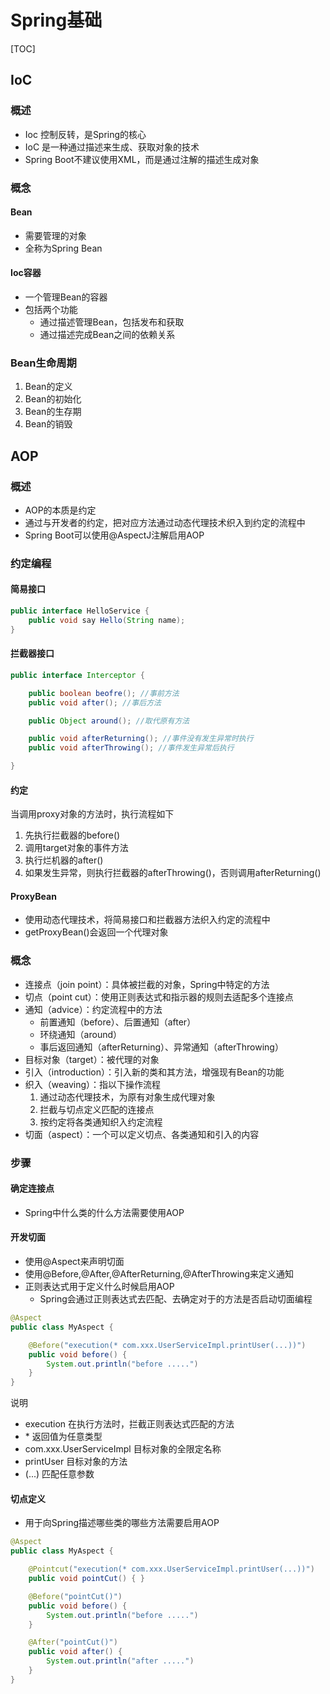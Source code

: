 

# Spring基础

[TOC]

## IoC

### 概述
* Ioc 控制反转，是Spring的核心
* IoC 是一种通过描述来生成、获取对象的技术
* Spring Boot不建议使用XML，而是通过注解的描述生成对象

### 概念
#### Bean
* 需要管理的对象
* 全称为Spring Bean

#### Ioc容器
* 一个管理Bean的容器
* 包括两个功能
    * 通过描述管理Bean，包括发布和获取
    * 通过描述完成Bean之间的依赖关系


### Bean生命周期
1. Bean的定义
1. Bean的初始化
1. Bean的生存期
1. Bean的销毁



## AOP

### 概述
* AOP的本质是约定
* 通过与开发者的约定，把对应方法通过动态代理技术织入到约定的流程中
* Spring Boot可以使用@AspectJ注解启用AOP


### 约定编程
#### 简易接口
```java
public interface HelloService {
    public void say Hello(String name);
}
```

#### 拦截器接口
```java
public interface Interceptor {

    public boolean beofre(); //事前方法
    public void after(); //事后方法

    public Object around(); //取代原有方法

    public void afterReturning(); //事件没有发生异常时执行
    public void afterThrowing(); //事件发生异常后执行

}
```

#### 约定
当调用proxy对象的方法时，执行流程如下
1. 先执行拦截器的before()
1. 调用target对象的事件方法
1. 执行烂机器的after()
1. 如果发生异常，则执行拦截器的afterThrowing()，否则调用afterReturning()

#### ProxyBean
* 使用动态代理技术，将简易接口和拦截器方法织入约定的流程中
* getProxyBean()会返回一个代理对象


### 概念
* 连接点（join point）：具体被拦截的对象，Spring中特定的方法
* 切点（point cut）：使用正则表达式和指示器的规则去适配多个连接点
* 通知（advice）：约定流程中的方法
    * 前置通知（before）、后置通知（after）
    * 环绕通知（around）
    * 事后返回通知（afterReturning）、异常通知（afterThrowing）
* 目标对象（target）：被代理的对象
* 引入（introduction）：引入新的类和其方法，增强现有Bean的功能
* 织入（weaving）：指以下操作流程
    1. 通过动态代理技术，为原有对象生成代理对象
    1. 拦截与切点定义匹配的连接点
    1. 按约定将各类通知织入约定流程
* 切面（aspect）：一个可以定义切点、各类通知和引入的内容


### 步骤
#### 确定连接点
* Spring中什么类的什么方法需要使用AOP

#### 开发切面
* 使用@Aspect来声明切面
* 使用@Before,@After,@AfterReturning,@AfterThrowing来定义通知
* 正则表达式用于定义什么时候启用AOP
    * Spring会通过正则表达式去匹配、去确定对于的方法是否启动切面编程

```java
@Aspect
public class MyAspect {

    @Before("execution(* com.xxx.UserServiceImpl.printUser(...))")
    public void before() {
        System.out.println("before .....")
    }
}
```
说明
* execution 在执行方法时，拦截正则表达式匹配的方法
* \* 返回值为任意类型
* com.xxx.UserServiceImpl 目标对象的全限定名称
* printUser 目标对象的方法
* (...) 匹配任意参数

#### 切点定义
* 用于向Spring描述哪些类的哪些方法需要启用AOP

```java
@Aspect
public class MyAspect {

    @Pointcut("execution(* com.xxx.UserServiceImpl.printUser(...))")
    public void pointCut() { }

    @Before("pointCut()")
    public void before() {
        System.out.println("before .....")
    }

    @After("pointCut()")
    public void after() {
        System.out.println("after .....")
    }
}
```